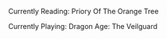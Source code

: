 Currently Reading: Priory Of The Orange Tree 

Currently Playing: Dragon Age: The Veilguard

<!---
NotTifako/NotTifako is a ✨ special ✨ repository because its `README.md` (this file) appears on your GitHub profile.
You can click the Preview link to take a look at your changes.
--->
